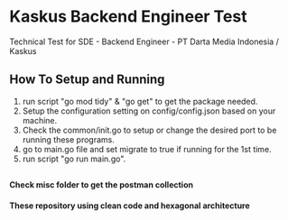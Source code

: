 # Kaskus Backend Engineer Test 
Technical Test for SDE - Backend Engineer - PT Darta Media Indonesia / Kaskus

## How To Setup and Running
1. run script "go mod tidy" & "go get" to get the package needed.
2. Setup the configuration setting on config/config.json based on your machine.
3. Check the common/init.go to setup or change the desired port to be running these programs.
3. go to main.go file and set migrate to true if running for the 1st time.
4. run script "go run main.go".
##

#### Check misc folder to get the postman collection

#### These repository using clean code and hexagonal architecture

